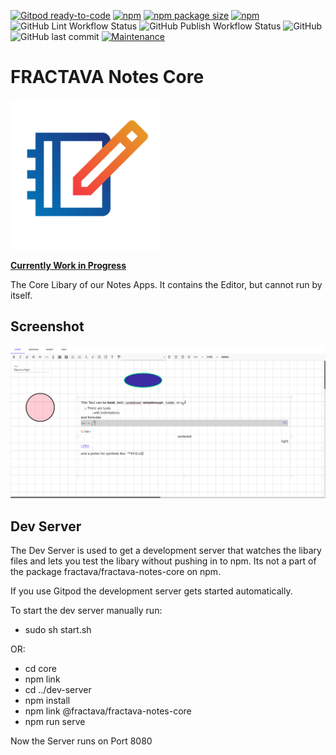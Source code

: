 [![Gitpod ready-to-code](https://img.shields.io/badge/Gitpod-ready--to--code-blue?logo=gitpod&style=flat-square)](https://gitpod.io/#https://github.com/fractava/notes-core)
[![npm](https://img.shields.io/npm/v/@fractava/fractava-notes-core?style=flat-square)](https://www.npmjs.com/package/@fractava/fractava-notes-core)
[![npm package size](https://badgen.net/packagephobia/install/@fractava/fractava-notes-core?style=flat-square)](https://www.npmjs.com/package/@fractava/fractava-notes-core)
[![npm](https://img.shields.io/npm/dt/@fractava/fractava-notes-core?style=flat-square)](https://www.npmjs.com/package/@fractava/fractava-notes-core)
![GitHub Lint Workflow Status](https://img.shields.io/github/workflow/status/fractava/notes-core/Lint?label=Lint&style=flat-square)
![GitHub Publish Workflow Status](https://img.shields.io/github/workflow/status/fractava/notes-core/Publish?label=Publish&style=flat-square)
![GitHub](https://img.shields.io/github/license/fractava/notes-core?style=flat-square)
![GitHub last commit](https://img.shields.io/github/last-commit/fractava/notes-core?style=flat-square)
[![Maintenance](https://img.shields.io/maintenance/yes/2020?style=flat-square)](https://github.com/fractava/notes-core/commits/)

# FRACTAVA Notes Core

<img src="https://github.com/fractava/notes-resources/blob/master/Notes.png" width="240">

[__Currently Work in Progress__](https://fractava.github.io/notes-docs/ideas)

The Core Libary of our Notes Apps.
It contains the Editor, but cannot run by itself.

## Screenshot

![](https://raw.githubusercontent.com/fractava/notes-core/master/img/1.png)

## Dev Server
The Dev Server is used to get a development server that watches the libary files and lets you test the libary without pushing in to npm.
Its not a part of the package fractava/fractava-notes-core on npm.

If you use Gitpod the development server gets started automatically.

To start the dev server manually run:
- sudo sh start.sh

OR:

- cd core
- npm link
- cd ../dev-server
- npm install
- npm link @fractava/fractava-notes-core
- npm run serve

Now the Server runs on Port 8080
